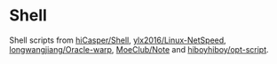 # Shell
Shell scripts from [hiCasper/Shell](https://github.com/hiCasper/Shell), [ylx2016/Linux-NetSpeed](https://github.com/ylx2016/Linux-NetSpeed), [longwangjiang/Oracle-warp](https://github.com/longwangjiang/Oracle-warp), [MoeClub/Note](https://github.com/MoeClub/Note) and [hiboyhiboy/opt-script](https://github.com/hiboyhiboy/opt-script).
